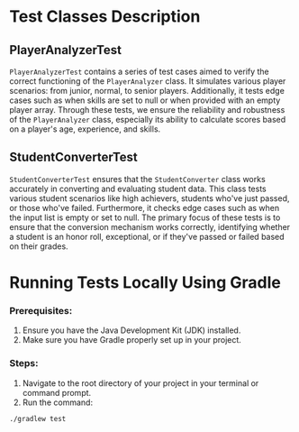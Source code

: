 # Test Classes Description

## **PlayerAnalyzerTest**

`PlayerAnalyzerTest` contains a series of test cases aimed to verify the correct functioning of the `PlayerAnalyzer` class. It simulates various player scenarios: from junior, normal, to senior players. Additionally, it tests edge cases such as when skills are set to null or when provided with an empty player array. Through these tests, we ensure the reliability and robustness of the `PlayerAnalyzer` class, especially its ability to calculate scores based on a player's age, experience, and skills.

## **StudentConverterTest**

`StudentConverterTest` ensures that the `StudentConverter` class works accurately in converting and evaluating student data. This class tests various student scenarios like high achievers, students who've just passed, or those who've failed. Furthermore, it checks edge cases such as when the input list is empty or set to null. The primary focus of these tests is to ensure that the conversion mechanism works correctly, identifying whether a student is an honor roll, exceptional, or if they've passed or failed based on their grades.

# Running Tests Locally Using Gradle

### **Prerequisites**:

1. Ensure you have the Java Development Kit (JDK) installed.
2. Make sure you have Gradle properly set up in your project.

### **Steps**:

1. Navigate to the root directory of your project in your terminal or command prompt.
2. Run the command:
```bash
./gradlew test
